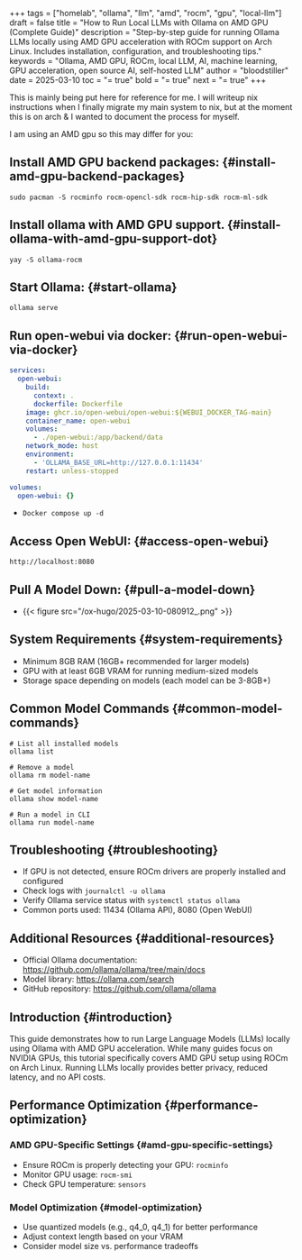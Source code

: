 +++
tags = ["homelab", "ollama", "llm", "amd", "rocm", "gpu", "local-llm"]
draft = false
title = "How to Run Local LLMs with Ollama on AMD GPU (Complete Guide)"
description = "Step-by-step guide for running Ollama LLMs locally using AMD GPU acceleration with ROCm support on Arch Linux. Includes installation, configuration, and troubleshooting tips."
keywords = "Ollama, AMD GPU, ROCm, local LLM, AI, machine learning, GPU acceleration, open source AI, self-hosted LLM"
author = "bloodstiller"
date = 2025-03-10
toc = "= true"
bold = "= true"
next = "= true"
+++

This is mainly being put here for reference for me. I will writeup nix instructions when I finally migrate my main system to nix, but at the moment this is on arch &amp; I wanted to document the process for myself.

I am using an AMD gpu so this may differ for you:


## Install AMD GPU backend packages: {#install-amd-gpu-backend-packages}

```shell
sudo pacman -S rocminfo rocm-opencl-sdk rocm-hip-sdk rocm-ml-sdk
```


## Install ollama with AMD GPU support. {#install-ollama-with-amd-gpu-support-dot}

```shell
yay -S ollama-rocm
```


## Start Ollama: {#start-ollama}

```shell
ollama serve
```


## Run open-webui via docker: {#run-open-webui-via-docker}

```yaml
services:
  open-webui:
    build:
      context: .
      dockerfile: Dockerfile
    image: ghcr.io/open-webui/open-webui:${WEBUI_DOCKER_TAG-main}
    container_name: open-webui
    volumes:
      - ./open-webui:/app/backend/data
    network_mode: host
    environment:
      - 'OLLAMA_BASE_URL=http://127.0.0.1:11434'
    restart: unless-stopped

volumes:
  open-webui: {}
```

-   `Docker compose up -d`


## Access Open WebUI: {#access-open-webui}

```shell
http://localhost:8080
```


## Pull A Model Down: {#pull-a-model-down}

-   {{< figure src="/ox-hugo/2025-03-10-080912_.png" >}}


## System Requirements {#system-requirements}

-   Minimum 8GB RAM (16GB+ recommended for larger models)
-   GPU with at least 6GB VRAM for running medium-sized models
-   Storage space depending on models (each model can be 3-8GB+)


## Common Model Commands {#common-model-commands}

```shell
# List all installed models
ollama list

# Remove a model
ollama rm model-name

# Get model information
ollama show model-name

# Run a model in CLI
ollama run model-name
```


## Troubleshooting {#troubleshooting}

-   If GPU is not detected, ensure ROCm drivers are properly installed and configured
-   Check logs with `journalctl -u ollama`
-   Verify Ollama service status with `systemctl status ollama`
-   Common ports used: 11434 (Ollama API), 8080 (Open WebUI)


## Additional Resources {#additional-resources}

-   Official Ollama documentation: <https://github.com/ollama/ollama/tree/main/docs>
-   Model library:  <https://ollama.com/search>
-   GitHub repository: <https://github.com/ollama/ollama>


## Introduction {#introduction}

This guide demonstrates how to run Large Language Models (LLMs) locally using Ollama with AMD GPU acceleration. While many guides focus on NVIDIA GPUs, this tutorial specifically covers AMD GPU setup using ROCm on Arch Linux. Running LLMs locally provides better privacy, reduced latency, and no API costs.


## Performance Optimization {#performance-optimization}


### AMD GPU-Specific Settings {#amd-gpu-specific-settings}

-   Ensure ROCm is properly detecting your GPU: `rocminfo`
-   Monitor GPU usage: `rocm-smi`
-   Check GPU temperature: `sensors`


### Model Optimization {#model-optimization}

-   Use quantized models (e.g., q4_0, q4_1) for better performance
-   Adjust context length based on your VRAM
-   Consider model size vs. performance tradeoffs
